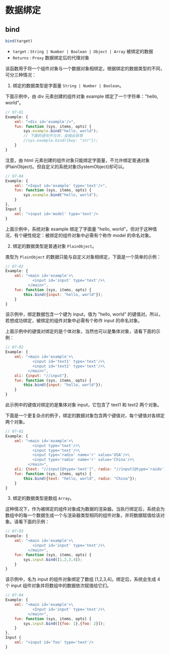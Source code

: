 # 数据绑定

## bind

```js
bind(target)
```

- `target` : `String | Number | Boolean | Object | Array` 被绑定的数据
- `Returns` : `Proxy` 数据绑定后的代理对象

该函数用于将一个组件对象与一个数据对象相绑定。根据绑定的数据类型的不同，可分三种情况：

1. 绑定的数据类型是字面量 `String | Number | Boolean`。

下面示例中，由 div 元素创建的组件对象 example 绑定了一个字符串："hello, world"。

```js
// 07-01
Example: {
    xml: "<div id='example'/>",
    fun: function (sys, items, opts) {
        sys.example.bind("hello, world");
        // 下面的语句不允许，会抛出异常
        //sys.example.bind({key: "str"});
    }
}
```

注意，由 html 元素创建的组件对象只能绑定字面量，不允许绑定普通对象(PlainObject)。但自定义的系统对象(SystemObject)却可以。

```js
// 07-04
Example: {
    xml: "<Input id='example' type='text'/>",
    fun: function (sys, items, opts) {
        sys.example.bind("hello, world");
    }
},
Input {
    xml: "<input id='model' type='text'/>
}
```

上面示例中，系统对象 example 绑定了字面量 "hello, world"。但对于这种情况，有个硬性规定：被绑定的组件对象中必需有个称作 model 的命名对象。


2. 绑定的数据类型是普通对象 `PlainObject`。

类型为 `PlainObject` 的数据只能与自定义对象相绑定，下面是一个简单的示例：

```js
// 07-02
Example: {
    xml: "<main id='example'>\
            <input id='input' type='text'/>\
          </main>",
    fun: function (sys, items, opts) {
        this.bind({input: "hello, world"});
    }
}
```

该示例中，绑定数据包含一个键为 input，值为 "hello, world" 的键值对。所以，若想成功绑定，被绑定的组件对象中必需有个称作 input 的命名对象。

上面示例中的键值对绑定的是个体对象，当然也可以是集体对象，请看下面的示例：

```js
// 07-02
Example: {
    xml: "<main id='example'>\
            <input id='text1' type='text'/>\
            <input id='text2' type='text'/>\
          </main>",
    ali: {input: "//input"},
    fun: function (sys, items, opts) {
        this.bind({input: "hello, world"});
    }
}
```

此示例中的键值对绑定的是集体对象 input，它包含了 text1 和 text2 两个对象。

下面是一个更复杂点的例子，绑定的数据对象包含两个键值对，每个键值对各绑定两个对象。

```js
// 07-02
Example: {
    xml: "<main id='example'>\
            <input type='text'/>\
            <input type='text'/>\
            <input type='radio' name='r' value='USA'/>\
            <input type='radio' name='r' value='China'/>\
          </main>",
    ali: {text: "//input[@type='text']", radio: "//input[@type='raido']"},
    fun: function (sys, items, opts) {
        this.bind({text: "hello, world", radio: "China"});
    }
}
```

3. 绑定的数据类型是数组 `Array`。

这种情况下，作为被绑定的组件对象成为数据的渲染器。当执行绑定后，系统会为数组中的每一个数据生成一个与渲染器类型相同的组件对象，并将数据赋值给该对象。请看下面的示例：

```js
// 07-03
Example: {
    xml: "<main id='example'>\
            <input id='input' type='text'/>\
          </main>",
    fun: function (sys, items, opts) {
        sys.input.bind([1,2,3,4]);
    }
}
```

该示例中，名为 input 的组件对象绑定了数组 [1,2,3,4]。绑定后，系统会生成 4 个 input 组件对象并将数组中的数据依次赋值给它们。

```js
// 07-04
Example: {
    xml: "<main id='example'>\
            <Input id='input' type='text'/>\
          </main>",
    fun: function (sys, items, opts) {
        sys.input.bind([{foo: 1},{foo: 2}]);
    }
},
Input {
    xml: "<input id='foo' type='text'/>
}
```